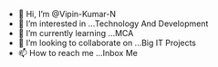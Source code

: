 - 👋 Hi, I’m @Vipin-Kumar-N
- 👀 I’m interested in ...Technology And Development
- 🌱 I’m currently learning ...MCA
- 💞️ I’m looking to collaborate on ...Big IT Projects
- 📫 How to reach me ...Inbox Me

<!---
Vipin-Kumar-N/Vipin-Kumar-N is a ✨ special ✨ repository because its `README.md` (this file) appears on your GitHub profile.
You can click the Preview link to take a look at your changes.
--->

